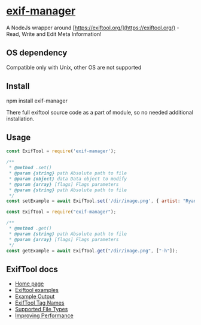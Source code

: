 # [exif-manager](https://github.com/AndrewHaluza/node-exiftool)

A NodeJs wrapper around [https://exiftool.org/](https://exiftool.org/) - Read, Write and Edit Meta Information!

## OS dependency
Compatible only with Unix, other OS are not supported
## Install

npm install exif-manager

There full exiftool source code as a part of module, so no needed additional installation.
## Usage

```js
const ExifTool = require('exif-manager');

/**
 * @method .set()
 * @param {string} path Absolute path to file
 * @param {object} data Data object to modify
 * @param {array} [flags] Flags parameters
 * @param {string} path Absolute path to file
 */
const setExample = await ExifTool.set('/dir/image.png', { artist: "Ryan R." });
```

```js
const ExifTool = require("exif-manager");

/**
 * @method .get()
 * @param {string} path Absolute path to file
 * @param {array} [flags] Flags parameters
 */
const getExample = await ExifTool.get("/dir/image.png", ["-h"]);
```

## ExifTool docs
- [Home page](https://exiftool.org/)
- [Exiftool examples](https://exiftool.org/exiftool_pod.html#READING-EXAMPLES)
- [Example Output](https://exiftool.org/#output)
- [ExifTool Tag Names](https://exiftool.org/TagNames/index.html)
- [Supported File Types](https://exiftool.org/#supported)
- [Improving Performance](https://exiftool.org/#performance)

